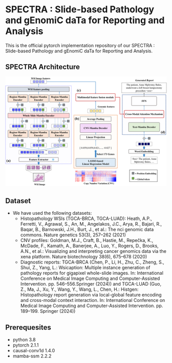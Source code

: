 # SPECTRA : Slide-based Pathology and gEnomiC daTa for Reporting and Analysis
This is the official pytorch implementation repository of our SPECTRA : Slide-based Pathology and gEnomiC daTa for Reporting and Analysis.

## SPECTRA Architecture
<div align="center">
  <img src="resources/Fig1.png"/>
</div>

## Dataset
- We have used the following datasets:
  -  Histopathology WSIs (TGCA-BRCA, TGCA-LUAD): Heath, A.P., Ferretti, V., Agrawal, S., An, M., Angelakos, J.C., Arya, R., Bajari, R., Baqar, B., Barnowski, J.H., Burt, J., et al.: The nci genomic data commons. Nature genetics 53(3), 257–262 (2021)
  -  CNV profiles: Goldman, M.J., Craft, B., Hastie, M., Repečka, K., McDade, F., Kamath, A., Banerjee, A., Luo, Y., Rogers, D., Brooks, A.N., et al.: Visualizing and interpreting cancer genomics data via the xena platform. Nature biotechnology 38(6), 675–678 (2020)
  -  Diagnostic reports: TGCA-BRCA (Chen, P., Li, H., Zhu, C., Zheng, S., Shui, Z., Yang, L.: Wsicaption: Multiple instance generation of pathology reports for gigapixel whole-slide images. In: International Conference on Medical Image Computing and Computer-Assisted Intervention. pp. 546–556.Springer (2024)) and TGCA-LUAD (Guo, Z., Ma, J., Xu, Y., Wang, Y., Wang, L., Chen, H.: Histgen: Histopathology report generation via local-global feature encoding and cross-modal context interaction. In: International Conference on Medical Image Computing and Computer-Assisted Intervention. pp. 189–199. Springer (2024)) 

## Prerequesites
- python 3.8
- pytorch 2.1.1
- causal-conv1d 1.4.0
- mamba-ssm 2.2.2
  
